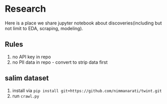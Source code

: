 # Research 

Here is a place we share jupyter notebook about discoveries(including but not limit to EDA, scraping, modeling).

## Rules
1. no API key in repo
2. no PII data in repo - convert to strip data first

## salim dataset

1. install via `pip install git+https://github.com/nimmanarati/twint.git` 
2. run `crawl.py`